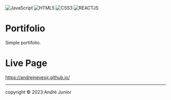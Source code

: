 ![JavaScript](https://img.shields.io/badge/javascript-%23323330.svg?style=for-the-badge&logo=javascript&logoColor=%23F7DF1E)
![HTML5](https://img.shields.io/badge/html5-%23E34F26.svg?style=for-the-badge&logo=html5&logoColor=white)
![CSS3](https://img.shields.io/badge/css3-%231572B6.svg?style=for-the-badge&logo=css3&logoColor=white)
![REACTJS](https://shields.io/badge/react-black?logo=react&style=for-the-badge)

# Portifolio

Simple portifolio.

# Live Page

https://andrejnevesjr.github.io/

---

copyright &copy; 2023 André Junior
